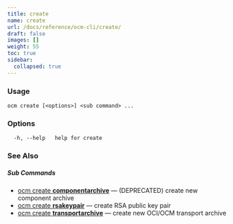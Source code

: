 ```yaml
---
title: create
name: create
url: /docs/reference/ocm-cli/create/
draft: false
images: []
weight: 55
toc: true
sidebar:
  collapsed: true
---
```

### Usage

```
ocm create [<options>] <sub command> ...
```

### Options

```
  -h, --help   help for create
```

### See Also



##### Sub Commands

* [ocm create <b>componentarchive</b>](/docs/reference/ocm-cli/create/componentarchive/)	 &mdash; (DEPRECATED) create new component archive
* [ocm create <b>rsakeypair</b>](/docs/reference/ocm-cli/create/rsakeypair/)	 &mdash; create RSA public key pair
* [ocm create <b>transportarchive</b>](/docs/reference/ocm-cli/create/transportarchive/)	 &mdash; create new OCI/OCM transport  archive

